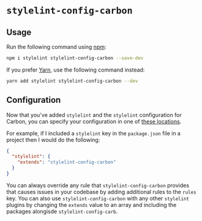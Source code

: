 # `stylelint-config-carbon`

## Usage

Run the following command using [npm]():

```bash
npm i stylelint stylelint-config-carbon --save-dev
```

If you prefer [Yarn](), use the following command instead:

```bash
yarn add stylelint stylelint-config-carbon --dev
```

## Configuration

Now that you've added `stylelint` and the `stylelint` configuration for Carbon,
you can specify your configuration in one of [these
locations](https://github.com/stylelint/stylelint/blob/master/docs/user-guide/configuration.md#loading-the-configuration-object).

For example, if I included a `stylelint` key in the `package.json` file in a
project then I would do the following:

```json
{
  "stylelint": {
    "extends": "stylelint-config-carbon"
  }
}
```

You can always override any rule that `stylelint-config-carbon` provides that
causes issues in your codebase by adding additional rules to the `rules` key.
You can also use `stylelint-config-carbon` with any other `stylelint` plugins by
changing the `extends` value to an array and including the packages alongisde
`stylelint-config-carb`.
